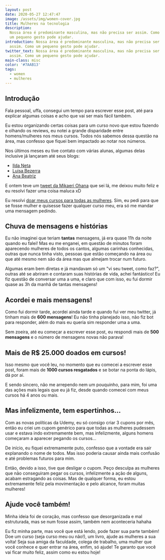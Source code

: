 ```yaml
---
layout: post
date: 2020-05-27 12:47:47
image: /assets/img/women-cover.jpg
title: Mulheres na tecnologia
description:
  Nossa área é predominante masculina, mas não precisa ser assim. Como
  um pequeno gesto pode ajudar.
introduction: Nossa área é predominante masculina, mas não precisa ser
  assim. Como um pequeno gesto pode ajudar.
twitter_text: Nossa área é predominante masculina, mas não precisa ser
  assim. Como um pequeno gesto pode ajudar.
main-class: misc
color: '#7AAB13'
tags:
  - women
  - mulheres
---
```


## Introdução

Fala pessoal, uffa, consegui um tempo para escrever esse post, até para explicar algumas coisas e acho que vai ser mais fácil também.

Eu estou organizando certas coisas para um curso novo que estou fazendo e olhando os reviews, eu notei a grande disparidade entre homens/mulheres nos meus cursos. Todos nós sabemos dessa questão na área, mas confesso que fiquei bem impactado ao notar nos números.

Nos últimos meses eu tive contato com várias alunas, algumas delas inclusive já lançaram até seus blogs:

- [Ilda Neta](https://ildaneta.netlify.app/)
- [Luisa Bezerra](https://www.luisabezerra.com.br/)
- [Ana Beatriz](https://anabneri.com.br/)

E ontem teve um [tweet da Mikaeri Ohana](https://twitter.com/mikaeriohana/status/1265438450997702656) que sei lá, me deixou muito feliz e eu resolvi fazer uma coisa maluca xD

Eu resolvi [doar meus cursos para todas as mulheres](https://twitter.com/Willian_justen/status/1265444818743853057). Sim, eu pedi para que se fosse mulher e quisesse fazer qualquer curso meu, era só me mandar uma mensagem pedindo.

## Chuva de mensagens e histórias

Eu não imaginei que teriam **tantas** mensagens, já era quase 11h da noite quando eu falei! Mas eu me enganei, em questão de minutos foram aparecendo mulheres de todos os cantos, algumas carinhas conhecidas, outras que nunca tinha visto, pessoas que estão começando na área ou que até mesmo nem são da área mas que almejam trocar num futuro.

Algumas eram bem diretas e já mandavam só um "vi seu tweet, como faz?", outras até se abriram e contaram suas histórias de vida, achei fantástico! Eu fiz questão de conversar uma a uma, e claro que com isso, eu fui dormir quase as 3h da manhã de tantas mensagens!

## Acordei e mais mensagens!

Como fui dormir tarde, acordei ainda tarde e quando fui ver meu twitter, já tinham mais de **600 mensagens**! Eu não tinha planejado isso, não fiz bot para responder, além do mais eu queria sim responder uma a uma.

Sem zoeira, até eu começar a escrever esse post, eu respondi mais de **500 mensagens** e o número de mensagens novas não parava!

## Mais de R$ 25.000 doados em cursos!

Isso mesmo que você leu, no momento que eu comecei a escrever esse post, foram mais de **1000 cursos resgatados** e se botar na ponta do lápis, dá por aí.

E sendo sincero, não me arrependo nem um pouquinho, para mim, foi uma das ações mais legais que eu já fiz, desde quando comecei com meus cursos há 4 anos ou mais.

## Mas infelizmente, tem espertinhos...

Com as novas políticas da Udemy, eu só consigo criar 3 cupons por mês, então eu criei um cupom genérico para que todas as mulheres pudessem usar e estava indo extremamente bem, mas infelizmente, alguns homens começaram a aparecer pegando os cursos...

De início, eu fiquei extremamente puto, confesso que a vontade era sair explanando o nome de todos. Mas isso poderia causar ainda mais confusão e até problemas futuros para mim.

Então, devido a isso, tive que desligar o cupom. Peço desculpa as mulheres que não conseguiram pegar os cursos, infelizmente a ação de alguns, acabam estragando as coisas. Mas de qualquer forma, eu estou extremamente feliz pela movimentação e pelo alcance, foram muitas mulheres!

## Ajude você também!

Minha ideia foi de coração, mas confesso que desorganizada e mal estruturada, mas se num fosse assim, também nem aconteceria hahaha

Eu fiz minha parte, mas você que está lendo, pode fazer sua parte também! Doe um curso (seja curso meu ou não!), um livro, ajude as mulheres a sua volta! Seja sua amiga da faculdade, colega de trabalho, uma mulher que você conhece e quer entrar na área, enfim, só ajude! Te garanto que você vai ficar muito feliz, assim como eu estou hoje!
